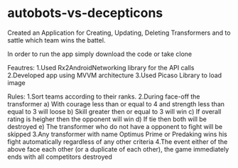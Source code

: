 # autobots-vs-decepticons

Created an Application for Creating, Updating, Deleting Transformers and to sattle which team wins the battel.

In order to run the app simply download the code or take clone

Feautres:
1.Used Rx2AndroidNetworking library for the API calls
2.Developed app using MVVM architecture
3.Used Picaso Library to load image

Rules:
1.Sort teams according to their ranks.
2.During face-off the transformer 
  a) With courage less than or equal to 4 and strength less than equal to 3 will loose
  b) Skill greater then or equal to 3 will win
  c) If overall rating is heigher then the opponent will win
  d) If tie then both will be destroyed
  e) The transformer who do not have a opponent to fight will be skipped
3.Any transformer with name Optimus Prime or Predaking wins his fight automatically regardless of
any other criteria
4.The event either of the above face each other (or a duplicate of each other), the game
immediately ends with all competitors destroyed



